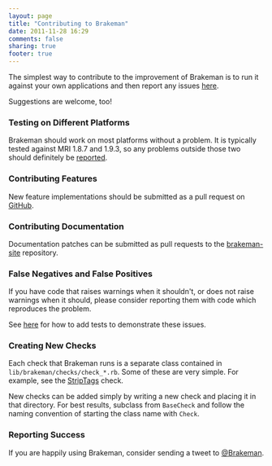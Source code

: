 ```yaml
---
layout: page
title: "Contributing to Brakeman"
date: 2011-11-28 16:29
comments: false
sharing: true
footer: true
---
```


The simplest way to contribute to the improvement of Brakeman is to run it against your own applications and then report any issues [here](http://github.com/presidentbeef/brakeman/issues).

Suggestions are welcome, too!

### Testing on Different Platforms

Brakeman should work on most platforms without a problem. It is typically tested against MRI 1.8.7 and 1.9.3, so any problems outside those two should definitely be [reported](http://github.com/presidentbeef/brakeman/issues).

### Contributing Features

New feature implementations should be submitted as a pull request on [GitHub](https://github.com/presidentbeef/brakeman).

### Contributing Documentation

Documentation patches can be submitted as pull requests to the [brakeman-site](https://github.com/presidentbeef/brakeman-site) repository.

### False Negatives and False Positives

If you have code that raises warnings when it shouldn't, or does not raise warnings when it should, please consider reporting them with code which reproduces the problem.

See [here](/docs/contributing/adding_tests) for how to add tests to demonstrate these issues.

### Creating New Checks

Each check that Brakeman runs is a separate class contained in `lib/brakeman/checks/check_*.rb`. Some of these are very simple. For example, see the [StripTags](https://github.com/presidentbeef/brakeman/blob/master/lib/brakeman/checks/check_strip_tags.rb) check.

New checks can be added simply by writing a new check and placing it in that directory. For best results, subclass from `BaseCheck` and follow the naming convention of starting the class name with `Check`.


### Reporting Success

If you are happily using Brakeman, consider sending a tweet to [@Brakeman](http://twitter.com/#!/brakeman).
